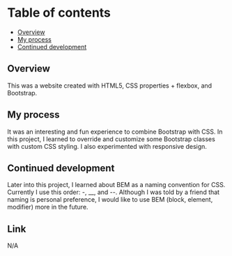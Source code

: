# **Table of contents**
 - [Overview](#overview) 
- [My process](#my-process)
- [Continued development](#continued-development) 

## **Overview**
This was a website created with HTML5, CSS properties + flexbox, and Bootstrap.

## **My process**
It was an interesting and fun experience to combine Bootstrap with CSS. In this project, I learned to override and customize some Bootstrap classes with custom CSS styling. I also experimented with responsive design. 

## **Continued development**
Later into this project, I learned about BEM as a naming convention for CSS. Currently I use this order: -, __, and --. Although I was told by a friend that naming is personal preference, I would like to use BEM (block, element, modifier) more in the future. 

## **Link**
N/A 